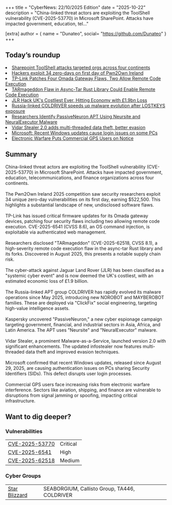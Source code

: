 +++
  title = "CyberNews: 22/10/2025 Edition"
  date = "2025-10-22"
  description = "China-linked threat actors are exploiting the ToolShell vulnerability (CVE-2025-53770) in Microsoft SharePoint. Attacks have impacted government, education, tel..."

  [extra]
  author = { name = "Dunateo", social= "https://github.com/Dunateo" }
  +++
<html><body>
<h2>Today’s roundup</h2>
<li><a href='https://www.bleepingcomputer.com/news/security/sharepoint-toolshell-attacks-targeted-orgs-across-four-continents/'>Sharepoint ToolShell attacks targeted orgs across four continents</a></li>
<li><a href='https://www.bleepingcomputer.com/news/security/hackers-exploit-34-zero-days-on-first-day-of-pwn2own-ireland/'>Hackers exploit 34 zero-days on first day of Pwn2Own Ireland</a></li>
<li><a href='https://thehackernews.com/2025/10/tp-link-patches-four-omada-gateway.html'>TP-Link Patches Four Omada Gateway Flaws, Two Allow Remote Code Execution</a></li>
<li><a href='https://thehackernews.com/2025/10/tarmageddon-flaw-in-async-tar-rust.html'>TARmageddon Flaw in Async-Tar Rust Library Could Enable Remote Code Execution</a></li>
<li><a href='https://www.infosecurity-magazine.com/news/jlr-hack-uk-costliest-ever-19bn/'>JLR Hack UK's Costliest Ever, Hitting Economy with £1.9bn Loss</a></li>
<li><a href='https://securityaffairs.com/183672/apt/russia-linked-coldriver-speeds-up-malware-evolution-after-lostkeys-exposure.html'>Russia-linked COLDRIVER speeds up malware evolution after LOSTKEYS exposure</a></li>
<li><a href='https://thehackernews.com/2025/10/researchers-identify-passiveneuron-apt.html'>Researchers Identify PassiveNeuron APT Using Neursite and NeuralExecutor Malware</a></li>
<li><a href='https://www.bleepingcomputer.com/news/security/vidar-stealer-20-adds-multi-threaded-data-theft-better-evasion/'>Vidar Stealer 2.0 adds multi-threaded data theft, better evasion</a></li>
<li><a href='https://www.bleepingcomputer.com/news/microsoft/microsoft-recent-windows-updates-cause-login-issues-on-pcs-sharing-security-ids/'>Microsoft: Recent Windows updates cause login issues on some PCs</a></li>
<li><a href='https://www.darkreading.com/cybersecurity-operations/electronic-warfare-commercial-gps-users-notice'>Electronic Warfare Puts Commercial GPS Users on Notice</a></li>
<h2>Summary</h2>
<p>China-linked threat actors are exploiting the ToolShell vulnerability (CVE-2025-53770) in Microsoft SharePoint. Attacks have impacted government, education, telecommunications, and finance organizations across four continents.<br><br>The Pwn2Own Ireland 2025 competition saw security researchers exploit 34 unique zero-day vulnerabilities on its first day, earning $522,500. This highlights a substantial landscape of new, undisclosed software flaws.<br><br>TP-Link has issued critical firmware updates for its Omada gateway devices, patching four security flaws including two allowing remote code execution. CVE-2025-6541 (CVSS 8.6), an OS command injection, is exploitable via authenticated web management.<br><br>Researchers disclosed "TARmageddon" (CVE-2025-62518, CVSS 8.1), a high-severity remote code execution flaw in the async-tar Rust library and its forks. Discovered in August 2025, this presents a notable supply chain risk.<br><br>The cyber-attack against Jaguar Land Rover (JLR) has been classified as a "systemic cyber event" and is now deemed the UK's costliest, with an estimated economic loss of £1.9 billion.<br><br>The Russia-linked APT group COLDRIVER has rapidly evolved its malware operations since May 2025, introducing new NOROBOT and MAYBEROBOT families. These are deployed via "ClickFix" social engineering, targeting high-value intelligence assets.<br><br>Kaspersky uncovered "PassiveNeuron," a new cyber espionage campaign targeting government, financial, and industrial sectors in Asia, Africa, and Latin America. The APT uses "Neursite" and "NeuralExecutor" malware.<br><br>Vidar Stealer, a prominent Malware-as-a-Service, launched version 2.0 with significant enhancements. The updated infostealer now features multi-threaded data theft and improved evasion techniques.<br><br>Microsoft confirmed that recent Windows updates, released since August 29, 2025, are causing authentication issues on PCs sharing Security Identifiers (SIDs). This defect disrupts user login processes.<br><br>Commercial GPS users face increasing risks from electronic warfare interference. Sectors like aviation, shipping, and finance are vulnerable to disruptions from signal jamming or spoofing, impacting critical infrastructure.</p>
<h2>Want to dig deeper?</h2>
<h3>Vulnerabilities</h3>
<table><tbody><tr> <td><a href='https://vulnerability.circl.lu/vuln/CVE-2025-53770'>CVE-2025-53770</a></td>  <td data-severity='Critical'>Critical</td> </tr>
<tr> <td><a href='https://vulnerability.circl.lu/vuln/CVE-2025-6541'>CVE-2025-6541</a></td>  <td data-severity='High'>High</td> </tr>
<tr> <td><a href='https://vulnerability.circl.lu/vuln/CVE-2025-62518'>CVE-2025-62518</a></td>  <td data-severity='Medium'>Medium</td> </tr>
</tbody></table><h3>Cyber Groups</h3>
<table><tbody><tr> <td><a href='https://attack.mitre.org/groups/G1033'>Star Blizzard</a></td>  <td>SEABORGIUM, Callisto Group, TA446, COLDRIVER</td> </tr>
</tbody></table></body></html>